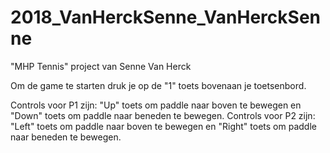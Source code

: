 # 2018_VanHerckSenne_VanHerckSenne

"MHP Tennis" project van Senne Van Herck

Om de game te starten druk je op de "1" toets bovenaan je toetsenbord.

Controls voor P1 zijn: "Up" toets om paddle naar boven te bewegen en "Down" toets om paddle naar beneden te bewegen.
Controls voor P2 zijn: "Left" toets om paddle naar boven te bewegen en "Right" toets om paddle naar beneden te bewegen.
